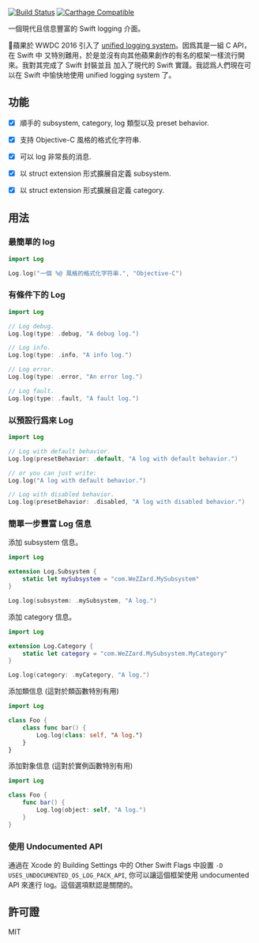 [![Build Status](https://travis-ci.com/WeZZard/Log.svg?branch=master)](https://travis-ci.com/WeZZard/Log)
[![Carthage Compatible](https://img.shields.io/badge/Carthage-compatible-4BC51D.svg?style=flat)](https://github.com/Carthage/Carthage)

一個現代且信息豐富的 Swift logging 介面。

蘋果於 WWDC 2016 引入了 [unified logging system]。因爲其是一組 C API，在 Swift 中
又特別難用，於是並沒有向其他蘋果創作的有名的框架一樣流行開來。我對其完成了 Swift 封裝並且
加入了現代的 Swift 實踐。我認爲人們現在可以在 Swift 中愉快地使用 unified logging
system 了。

## 功能

- [x] 順手的 subsystem, category, log 類型以及 preset behavior.

- [x] 支持 Objective-C 風格的格式化字符串.

- [x] 可以 log 非常長的消息.

- [x] 以 struct extension 形式擴展自定義 subsystem.

- [x] 以 struct extension 形式擴展自定義 category.

## 用法

### 最簡單的 log

```swift
import Log

Log.log("一個 %@ 風格的格式化字符串.", "Objective-C")
```

### 有條件下的 Log

```swift
import Log

// Log debug.
Log.log(type: .debug, "A debug log.")

// Log info.
Log.log(type: .info, "A info log.")

// Log error.
Log.log(type: .error, "An error log.")

// Log fault.
Log.log(type: .fault, "A fault log.")
```

### 以預設行爲來 Log

```swift
import Log

// Log with default behavior.
Log.log(presetBehavior: .default, "A log with default behavior.")

// or you can just write:
Log.log("A log with default behavior.")

// Log with disabled behavior.
Log.log(presetBehavior: .disabled, "A log with disabled behavior.")
```

### 簡單一步豐富 Log 信息

添加 subsystem 信息。

```swift
import Log

extension Log.Subsystem {
    static let mySubsystem = "com.WeZZard.MySubsystem"
}

Log.log(subsystem: .mySubsystem, "A log.")
```

添加 category 信息。

```swift
import Log

extension Log.Category {
    static let category = "com.WeZZard.MySubsystem.MyCategory"
}

Log.log(category: .myCategory, "A log.")
```

添加類信息 (這對於類函數特別有用)

```swift
import Log

class Foo {
    class func bar() {
        Log.log(class: self, "A log.")
    }
}
```

添加對象信息 (這對於實例函數特別有用)

```swift
import Log

class Foo {
    func bar() {
        Log.log(object: self, "A log.")
    }
}
```

### 使用 Undocumented API

通過在 Xcode 的 Building Settings 中的 Other Swift Flags 中設置
 `-D USES_UNDOCUMENTED_OS_LOG_PACK_API`, 你可以讓這個框架使用 undocumented API
來進行 log。這個選項默認是關閉的。

## 許可證

MIT

[unified logging system]: https://developer.apple.com/videos/play/wwdc2016/721/

